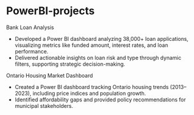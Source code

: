 # PowerBI-projects
Bank Loan Analysis
- Developed a Power BI dashboard analyzing 38,000+ loan applications, visualizing metrics like funded amount, interest rates, and loan performance.
- Delivered actionable insights on loan risk and type through dynamic filters, supporting strategic decision-making.

Ontario Housing Market Dashboard
- Created a Power BI dashboard tracking Ontario housing trends (2013–2023), including price indices and population growth.
- Identified affordability gaps and provided policy recommendations for municipal stakeholders.
